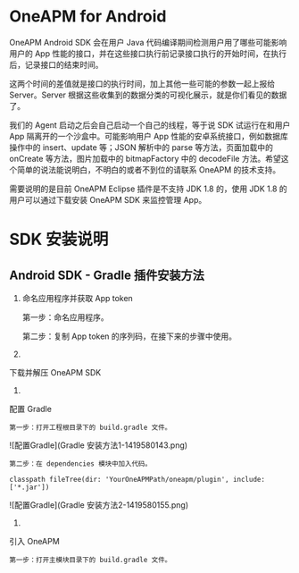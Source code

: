 # OneAPM for Android

OneAPM Android SDK 会在用户 Java 代码编译期间检测用户用了哪些可能影响用户的 App 性能的接口，并在这些接口执行前记录接口执行的开始时间，在执行后，记录接口的结束时间。

这两个时间的差值就是接口的执行时间，加上其他一些可能的参数一起上报给 Server。Server 根据这些收集到的数据分类的可视化展示，就是你们看见的数据了。

我们的 Agent 启动之后会自己启动一个自己的线程，等于说 SDK 试运行在和用户 App 隔离开的一个沙盒中。可能影响用户 App 性能的安卓系统接口，例如数据库操作中的 insert、update 等；JSON 解析中的 parse 等方法，页面加载中的 onCreate 等方法，图片加载中的 bitmapFactory 中的 decodeFile 方法。希望这个简单的说法能说明白，不明白的或者不到位的请联系 OneAPM 的技术支持。

需要说明的是目前 OneAPM Eclipse 插件是不支持 JDK 1.8 的，使用 JDK 1.8 的用户可以通过下载安装 OneAPM SDK 来监控管理 App。

# SDK 安装说明

## Android SDK - Gradle 插件安装方法

1. 命名应用程序并获取 App token

    第一步：命名应用程序。

    第二步：复制 App token 的序列码，在接下来的步骤中使用。
    
1. 
下载并解压 OneAPM SDK

1. 
配置 Gradle

    第一步：打开工程根目录下的 build.gradle 文件。

![配置Gradle](Gradle 安装方法1-1419580143.png)

    第二步：在 dependencies 模块中加入代码。

```classpath fileTree(dir: 'YourOneAPMPath/oneapm/plugin', include: ['*.jar'])```

![配置Gradle](Gradle 安装方法2-1419580155.png)

1. 
引入 OneAPM

    第一步：打开主模块目录下的 build.gradle 文件。






